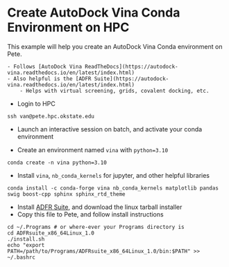 # Create AutoDock Vina Conda Environment on HPC

This example will help you create an AutoDock Vina Conda environment on Pete.

    - Follows [AutoDock Vina ReadTheDocs](https://autodock-vina.readthedocs.io/en/latest/index.html)
    - Also helpful is the [ADFR Suite](https://autodock-vina.readthedocs.io/en/latest/index.html)
        - Helps with virtual screening, grids, covalent docking, etc.

- Login to HPC

```
ssh van@pete.hpc.okstate.edu
```

- Launch an interactive session on batch, and activate your conda environment

- Create an environment named `vina` with `python=3.10`

```
conda create -n vina python=3.10
```

- Install `vina`, `nb_conda_kernels` for jupyter, and other helpful libraries

```
conda install -c conda-forge vina nb_conda_kernels matplotlib pandas swig boost-cpp sphinx sphinx_rtd_theme
```

- Install [ADFR Suite](https://ccsb.scripps.edu/adfr/downloads/), and download the linux tarball installer
- Copy this file to Pete, and follow install instructions

```
cd ~/.Programs # or where-ever your Programs directory is
cd ADFRsuite_x86_64Linux_1.0
./install.sh
echo "export PATH=/path/to/Programs/ADFRsuite_x86_64Linux_1.0/bin:$PATH" >> ~/.bashrc
```


